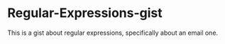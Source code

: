 # Regular-Expressions-gist
This is a gist about regular expressions, specifically about an email one.
